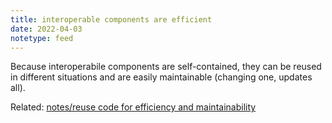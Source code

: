 ```yaml
---
title: interoperable components are efficient
date: 2022-04-03
notetype: feed
---
```


Because interoperabile components are self-contained, they can be reused in different situations and are easily maintainable (changing one, updates all).

Related: 
[notes/reuse code for efficiency and maintainability](reuse%20code%20for%20efficiency%20and%20maintainability.md)
